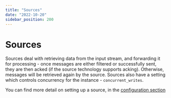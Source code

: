 ```yaml
---
title: "Sources"
date: "2022-10-20"
sidebar_position: 200
---
```


# Sources

Sources deal with retrieving data from the input stream, and forwarding it for processing - once messages are either filtered or successfully sent, they are then acked (if the source technology supports acking). Otherwise, messages will be retrieved again by the source. Sources also have a setting which controls concurrency for the instance - `concurrent_writes`.

You can find more detail on setting up a source, in the [configuration section](/docs/pipeline-components-and-applications/snowbridge/configuration/sources/index.md)